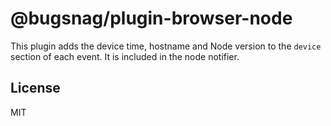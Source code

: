 # @bugsnag/plugin-browser-node

This plugin adds the device time, hostname and Node version to the `device` section of each event. It is included in the node notifier.

## License
MIT
